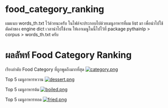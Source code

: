# food_category_ranking

ผมแนบ words_th.txt ไว้ด้วยนะครับ
ในไฟล์จะประกอบไปด้วยเมนูอาหารที่ผม list มา เพื่อนำไปใช้ตัดคำของ engine dict
เวลานำไปใช้งาน ให้เอาเมนูในนี้ไปไว้ที่ package pythainlp > corpus > words_th.txt ครับ


# ผลลัพท์ Food Category Ranking
เรียงลำดับ Food Category ที่ถูกพูดถึงมากที่สุด
[![category.png](https://i.postimg.cc/QNTyJzCh/category.png)](https://postimg.cc/G9bKcqv5)

Top 5 เมนูอาหารหวาน
[![dessert.png](https://i.postimg.cc/W1NVKVqM/dessert.png)](https://postimg.cc/PPR0pB4x)

Top 5 เมนูอาหารต้ม
[![boiled.png](https://i.postimg.cc/jdQKZ22x/boiled.png)](https://postimg.cc/QHtRMXcw)

Top 5 เมนูอาหารทอด
[![fried.png](https://i.postimg.cc/YCd7BPQT/fried.png)](https://postimg.cc/BjPkxMYC)
